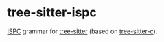 tree-sitter-ispc
================

[ISPC](https://ispc.github.io/ispc.html) grammar for
[tree-sitter](https://github.com/maxbrunsfeld/tree-sitter) (based on
[tree-sitter-c](https://github.com/tree-sitter/tree-sitter-c)).
